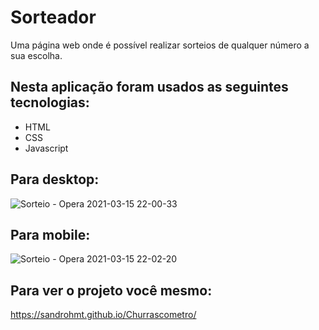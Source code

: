 # Sorteador
Uma página web onde é possível realizar sorteios de qualquer número a sua escolha.

## Nesta aplicação foram usados as seguintes tecnologias:

- HTML
- CSS
- Javascript

## Para desktop:

![Sorteio - Opera 2021-03-15 22-00-33](https://user-images.githubusercontent.com/78877045/111240690-6fccf580-85da-11eb-9a4e-00629ef6d8a0.gif)

## Para mobile:

![Sorteio - Opera 2021-03-15 22-02-20](https://user-images.githubusercontent.com/78877045/111250256-c989eb80-85eb-11eb-9655-6e09cd58f847.gif)

## Para ver o projeto você mesmo: 

https://sandrohmt.github.io/Churrascometro/

